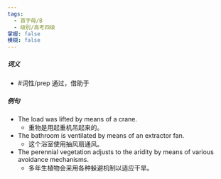 ```yaml
---
tags:
  - 首字母/B
  - 级别/高考四级
掌握: false
模糊: false
---
```

##### 词义
- #词性/prep  通过，借助于
##### 例句
- The load was lifted by means of a crane.
	- 重物是用起重机吊起来的。
- The bathroom is ventilated by means of an extractor fan.
	- 这个浴室使用抽风扇通风。
- The perennial vegetation adjusts to the aridity by means of various avoidance mechanisms.
	- 多年生植物会采用各种躲避机制以适应干旱。
